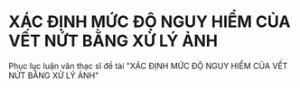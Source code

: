 # XÁC ĐỊNH MỨC ĐỘ NGUY HIỂM CỦA VẾT NỨT BẰNG XỬ LÝ ẢNH
Phục lục luận văn thạc sĩ đề tài "XÁC ĐỊNH MỨC ĐỘ NGUY HIỂM CỦA VẾT NỨT BẰNG XỬ LÝ ẢNH"
